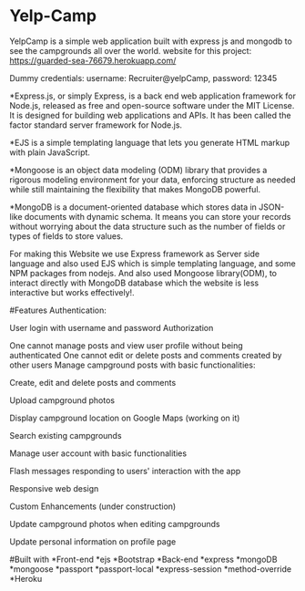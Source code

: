 # Yelp-Camp
YelpCamp is a simple web application built with express js and mongodb to see the campgrounds all over the world.
website for this project: https://guarded-sea-76679.herokuapp.com/

 Dummy credentials:
username: Recruiter@yelpCamp, 
password: 12345


*Express.js, or simply Express, is a back end web application framework for Node.js, released as free and open-source software under the MIT License. It is designed for building web applications and APIs. It has been called the factor standard server framework for Node.js.

*EJS is a simple templating language that lets you generate HTML markup with plain JavaScript.

*Mongoose is an object data modeling (ODM) library that provides a rigorous modeling environment for your data, enforcing structure as needed while still maintaining the flexibility that makes MongoDB powerful.

*MongoDB is a document-oriented database which stores data in JSON-like documents with dynamic schema. It means you can store your records without worrying about the data structure such as the number of fields or types of fields to store values.

For making this Website we use Express framework as Server side language and also used EJS which is simple templating language, and some NPM packages from nodejs. And also used Mongoose library(ODM), to interact directly with MongoDB database which the website is less interactive but works effectively!.

#Features
Authentication:

User login with username and password
Authorization

One cannot manage posts and view user profile without being authenticated
One cannot edit or delete posts and comments created by other users
Manage campground posts with basic functionalities:

Create, edit and delete posts and comments

Upload campground photos

Display campground location on Google Maps (working on it)

Search existing campgrounds

Manage user account with basic functionalities

Flash messages responding to users' interaction with the app

Responsive web design

Custom Enhancements (under construction)

Update campground photos when editing campgrounds

Update personal information on profile page

#Built with
*Front-end
*ejs
*Bootstrap
*Back-end
*express
*mongoDB
*mongoose
*passport
*passport-local
*express-session
*method-override
*Heroku

